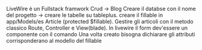 LiveWire è un Fullstack framwork
Crud -> Blog 
Creare il databse con il nome del progetto -> creare le tabelle su tableplus.
creare il fillable in app/Models/es Article (protected $fillable).
Gestire gli articoli con il metodo classico Route, Controller e View(blade).
In livewire il form dev'essere un componente con il comando <!--* php artisan make:livewire ArticleCreateForm -->
Una volta creato bisogna dichiarare gli attributi corrisponderano al modello del fillable